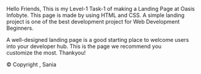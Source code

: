 Hello Friends,
This is my Level-1 Task-1 of making a Landing Page at Oasis Infobyte.
This page is made by using HTML and CSS.
A simple landing project is one of the best development project for Web Development Beginners.

A well-designed landing page is a good starting place to welcome users into your developer hub.
This is the page we recommend you customize the most.
Thankyou!

© Copyright , Sania
